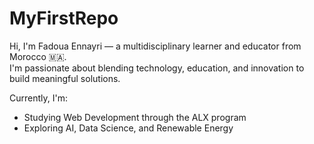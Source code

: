 # MyFirstRepo
Hi, I'm Fadoua Ennayri — a multidisciplinary learner and educator from Morocco 🇲🇦.  
I'm passionate about blending technology, education, and innovation to build meaningful solutions.  

Currently, I'm:
-  Studying Web Development through the ALX program  
-  Exploring AI, Data Science, and Renewable Energy  
